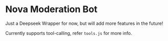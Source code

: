 # Nova Moderation Bot
Just a Deepseek Wrapper for now, but will add more features in the future!

Currently supports tool-calling, refer `tools.js` for more info.
